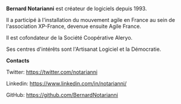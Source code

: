 

**Bernard Notarianni** est créateur de logiciels depuis 1993.

Il a participé à l'installation du mouvement agile en France
au sein de l'association XP-France, devenue ensuite Agile France.

Il est cofondateur de la Société Coopérative Aleryo.

Ses centres d'intérêts sont l'Artisanat Logiciel et la Démocratie.



**Contacts**

Twitter: https://twitter.com/notarianni

Linkedin: https://www.linkedin.com/in/notarianni/

GitHub: https://github.com/BernardNotarianni
